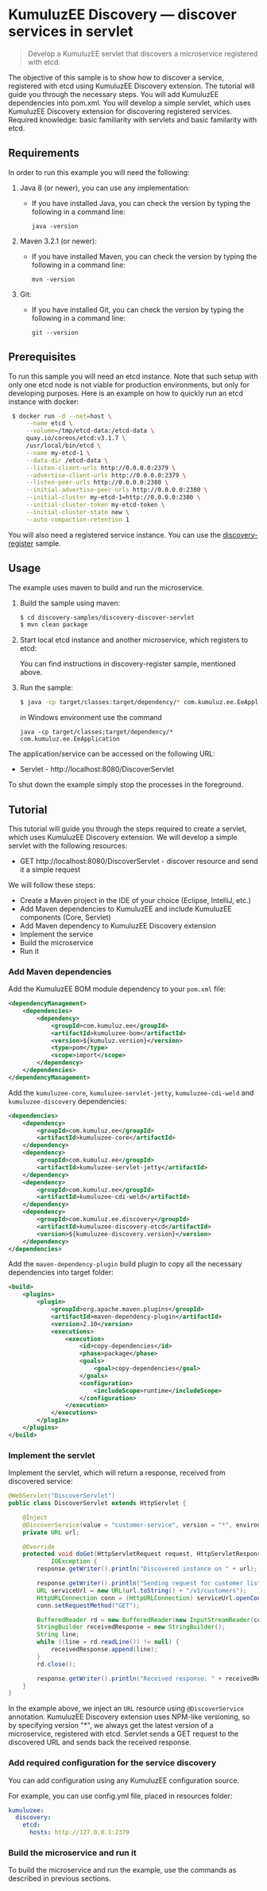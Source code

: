 # KumuluzEE Discovery &mdash; discover services in servlet 

> Develop a KumuluzEE servlet that discovers a microservice registered with etcd.

The objective of this sample is to show how to discover a service, registered with etcd using KumuluzEE Discovery 
extension. The tutorial will guide you through the necessary steps. You will add KumuluzEE dependencies into pom.xml.
You will develop a simple servlet, which uses KumuluzEE Discovery extension for discovering registered services. 
Required knowledge: basic familiarity with servlets and basic familarity with etcd.

## Requirements

In order to run this example you will need the following:

1. Java 8 (or newer), you can use any implementation:
    * If you have installed Java, you can check the version by typing the following in a command line:
        
        ```
        java -version
        ```

2. Maven 3.2.1 (or newer):
    * If you have installed Maven, you can check the version by typing the following in a command line:
        
        ```
        mvn -version
        ```
3. Git:
    * If you have installed Git, you can check the version by typing the following in a command line:
    
        ```
        git --version
        ```


## Prerequisites

To run this sample you will need an etcd instance. Note that such setup with only one etcd node is not viable for 
production environments, but only for developing purposes. Here is an example on how to quickly run an etcd instance 
with docker:

   ```bash
    $ docker run -d --net=host \
        --name etcd \
        --volume=/tmp/etcd-data:/etcd-data \
        quay.io/coreos/etcd:v3.1.7 \
        /usr/local/bin/etcd \
        --name my-etcd-1 \
        --data-dir /etcd-data \
        --listen-client-urls http://0.0.0.0:2379 \
        --advertise-client-urls http://0.0.0.0:2379 \
        --listen-peer-urls http://0.0.0.0:2380 \
        --initial-advertise-peer-urls http://0.0.0.0:2380 \
        --initial-cluster my-etcd-1=http://0.0.0.0:2380 \
        --initial-cluster-token my-etcd-token \
        --initial-cluster-state new \
        --auto-compaction-retention 1
   ```


You will also need a registered service instance. You can use the
 [discovery-register](https://github.com/kumuluz/kumuluzee-samples/tree/master/discovery/discovery-register) sample.
 
## Usage

The example uses maven to build and run the microservice.

1. Build the sample using maven:

    ```bash
    $ cd discovery-samples/discovery-discover-servlet
    $ mvn clean package
    ```

2. Start local etcd instance and another microservice, which registers to etcd:

    You can find instructions in discovery-register sample, mentioned above.

3. Run the sample:

    ```bash
    $ java -cp target/classes:target/dependency/* com.kumuluz.ee.EeApplication
    ```

    in Windows environment use the command
    ```batch
    java -cp target/classes;target/dependency/* com.kumuluz.ee.EeApplication
    ```
    
The application/service can be accessed on the following URL:
* Servlet - http://localhost:8080/DiscoverServlet

To shut down the example simply stop the processes in the foreground.

## Tutorial

This tutorial will guide you through the steps required to create a servlet, which uses KumuluzEE Discovery extension.
We will develop a simple servlet with the following resources:
* GET http://localhost:8080/DiscoverServlet - discover resource and send it a simple request

We will follow these steps:
* Create a Maven project in the IDE of your choice (Eclipse, IntelliJ, etc.)
* Add Maven dependencies to KumuluzEE and include KumuluzEE components (Core, Servlet)
* Add Maven dependency to KumuluzEE Discovery extension
* Implement the service
* Build the microservice
* Run it

### Add Maven dependencies

Add the KumuluzEE BOM module dependency to your `pom.xml` file:
```xml
<dependencyManagement>
    <dependencies>
        <dependency>
            <groupId>com.kumuluz.ee</groupId>
            <artifactId>kumuluzee-bom</artifactId>
            <version>${kumuluz.version}</version>
            <type>pom</type>
            <scope>import</scope>
        </dependency>
    </dependencies>
</dependencyManagement>
```

Add the `kumuluzee-core`, `kumuluzee-servlet-jetty`, `kumuluzee-cdi-weld` and `kumuluzee-discovery` dependencies:
```xml
<dependencies>
    <dependency>
        <groupId>com.kumuluz.ee</groupId>
        <artifactId>kumuluzee-core</artifactId>
    </dependency>
    <dependency>
        <groupId>com.kumuluz.ee</groupId>
        <artifactId>kumuluzee-servlet-jetty</artifactId>
    </dependency>
    <dependency>
        <groupId>com.kumuluz.ee</groupId>
        <artifactId>kumuluzee-cdi-weld</artifactId>
    </dependency>
    <dependency>
        <groupId>com.kumuluz.ee.discovery</groupId>
        <artifactId>kumuluzee-discovery-etcd</artifactId>
        <version>${kumuluzee-discovery.version}</version>
    </dependency>
</dependencies>
```

Add the `maven-dependency-plugin` build plugin to copy all the necessary dependencies into target folder:

```xml
<build>
    <plugins>
        <plugin>
            <groupId>org.apache.maven.plugins</groupId>
            <artifactId>maven-dependency-plugin</artifactId>
            <version>2.10</version>
            <executions>
                <execution>
                    <id>copy-dependencies</id>
                    <phase>package</phase>
                    <goals>
                        <goal>copy-dependencies</goal>
                    </goals>
                    <configuration>
                        <includeScope>runtime</includeScope>
                    </configuration>
                </execution>
            </executions>
        </plugin>
    </plugins>
</build>
```

### Implement the servlet

Implement the servlet, which will return a response, received from discovered service:

```java
@WebServlet("DiscoverServlet")
public class DiscoverServlet extends HttpServlet {

    @Inject
    @DiscoverService(value = "customer-service", version = "*", environment = "dev")
    private URL url;

    @Override
    protected void doGet(HttpServletRequest request, HttpServletResponse response) throws ServletException,
            IOException {
        response.getWriter().println("Discovered instance on " + url);

        response.getWriter().println("Sending request for customer list ...");
        URL serviceUrl = new URL(url.toString() + "/v1/customers");
        HttpURLConnection conn = (HttpURLConnection) serviceUrl.openConnection();
        conn.setRequestMethod("GET");

        BufferedReader rd = new BufferedReader(new InputStreamReader(conn.getInputStream()));
        StringBuilder receivedResponse = new StringBuilder();
        String line;
        while ((line = rd.readLine()) != null) {
            receivedResponse.append(line);
        }
        rd.close();

        response.getWriter().println("Received response: " + receivedResponse.toString());
    }
}
```

In the example above, we inject an `URL` resource using `@DiscoverService` annotation. KumuluzEE Discovery extension
uses NPM-like versioning, so by specifying version "*", we always get the latest version of a microservice, registered with etcd.
Servlet sends a GET request to the discovered URL and sends back the received response.

### Add required configuration for the service discovery

You can add configuration using any KumuluzEE configuration source.

For example, you can use config.yml file, placed in resources folder:
```yaml
kumuluzee:
  discovery:
    etcd:
      hosts: http://127.0.0.1:2379
```

### Build the microservice and run it

To build the microservice and run the example, use the commands as described in previous sections.